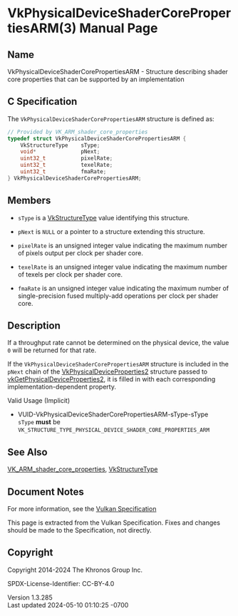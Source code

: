 # VkPhysicalDeviceShaderCorePropertiesARM(3) Manual Page

## Name

VkPhysicalDeviceShaderCorePropertiesARM - Structure describing shader
core properties that can be supported by an implementation



## <a href="#_c_specification" class="anchor"></a>C Specification

The `VkPhysicalDeviceShaderCorePropertiesARM` structure is defined as:

``` c
// Provided by VK_ARM_shader_core_properties
typedef struct VkPhysicalDeviceShaderCorePropertiesARM {
    VkStructureType    sType;
    void*              pNext;
    uint32_t           pixelRate;
    uint32_t           texelRate;
    uint32_t           fmaRate;
} VkPhysicalDeviceShaderCorePropertiesARM;
```

## <a href="#_members" class="anchor"></a>Members

- `sType` is a [VkStructureType](https://registry.khronos.org/vulkan/specs/1.3-extensions/man/html/VkStructureType.html) value identifying
  this structure.

- `pNext` is `NULL` or a pointer to a structure extending this
  structure.

- `pixelRate` is an unsigned integer value indicating the maximum number
  of pixels output per clock per shader core.

- `texelRate` is an unsigned integer value indicating the maximum number
  of texels per clock per shader core.

- `fmaRate` is an unsigned integer value indicating the maximum number
  of single-precision fused multiply-add operations per clock per shader
  core.

## <a href="#_description" class="anchor"></a>Description

If a throughput rate cannot be determined on the physical device, the
value `0` will be returned for that rate.

If the `VkPhysicalDeviceShaderCorePropertiesARM` structure is included
in the `pNext` chain of the
[VkPhysicalDeviceProperties2](https://registry.khronos.org/vulkan/specs/1.3-extensions/man/html/VkPhysicalDeviceProperties2.html)
structure passed to
[vkGetPhysicalDeviceProperties2](https://registry.khronos.org/vulkan/specs/1.3-extensions/man/html/vkGetPhysicalDeviceProperties2.html),
it is filled in with each corresponding implementation-dependent
property.

Valid Usage (Implicit)

- <a href="#VUID-VkPhysicalDeviceShaderCorePropertiesARM-sType-sType"
  id="VUID-VkPhysicalDeviceShaderCorePropertiesARM-sType-sType"></a>
  VUID-VkPhysicalDeviceShaderCorePropertiesARM-sType-sType  
  `sType` **must** be
  `VK_STRUCTURE_TYPE_PHYSICAL_DEVICE_SHADER_CORE_PROPERTIES_ARM`

## <a href="#_see_also" class="anchor"></a>See Also

[VK_ARM_shader_core_properties](https://registry.khronos.org/vulkan/specs/1.3-extensions/man/html/VK_ARM_shader_core_properties.html),
[VkStructureType](https://registry.khronos.org/vulkan/specs/1.3-extensions/man/html/VkStructureType.html)

## <a href="#_document_notes" class="anchor"></a>Document Notes

For more information, see the <a
href="https://registry.khronos.org/vulkan/specs/1.3-extensions/html/vkspec.html#VkPhysicalDeviceShaderCorePropertiesARM"
target="_blank" rel="noopener">Vulkan Specification</a>

This page is extracted from the Vulkan Specification. Fixes and changes
should be made to the Specification, not directly.

## <a href="#_copyright" class="anchor"></a>Copyright

Copyright 2014-2024 The Khronos Group Inc.

SPDX-License-Identifier: CC-BY-4.0

Version 1.3.285  
Last updated 2024-05-10 01:10:25 -0700
